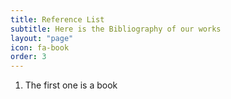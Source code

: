 ```yaml
---
title: Reference List
subtitle: Here is the Bibliography of our works
layout: "page"
icon: fa-book
order: 3
---
```

1) The first one is a book
